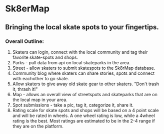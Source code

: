 # Sk8erMap


## Bringing the local skate spots to your fingertips.



### Overall Outline:
1. Skaters can login, connect with the local community and tag their favorite skate-spots and shops.
2. Parks - pull data from api on local skateparks in the area.
3. Street - allow skaters to submit skatespots to the Sk8rMap database.
4. Community blog where skaters can share stories, spots and connect with eachother to go skate.
5. Allow skaters to give away old skate gear to other skaters. "Don't trash it, thrash it!"
6. Map - allows an overall view of streetspots and skateparks that are on the local map in your area. 
7. Spot submissions - take a pic, tag it, categorize it, share it.
8. Rating scale for skate spots and shops will be based on a 4 point scale and will be rated in wheels. A one wheel rating is low, while a 4wheel rating is the best. Most ratings are estimated to be in the 2-4 range if they are on the platform.

